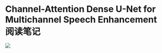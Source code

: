 # Channel-Attention Dense U-Net for Multichannel Speech Enhancement 阅读笔记

![](https://tva1.sinaimg.cn/large/008vxvgGly1h9154zffzrj31t80duq70.jpg)

